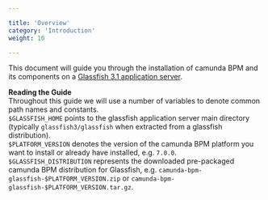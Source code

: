 ```yaml
---

title: 'Overview'
category: 'Introduction'
weight: 10

---
```


This document will guide you through the installation of camunda BPM and its components on a <a href="http://glassfish.java.net/">Glassfish 3.1 application server</a>.

<div class="alert alert-info">
  <strong>Reading the Guide</strong> <br>
  Throughout this guide we will use a number of variables to denote common path names and constants.<br>
  <code>$GLASSFISH_HOME</code> points to the glassfish application server main directory (typically <code>glassfish3/glassfish</code> when extracted from a glassfish distribution).<br>
  <code>$PLATFORM_VERSION</code> denotes the version of the camunda BPM platform you want to install or already have installed, e.g. <code>7.0.0</code>.<br>
  <code>$GLASSFISH_DISTRIBUTION</code> represents the downloaded pre-packaged camunda BPM distribution for Glassfish, e.g. <code>camunda-bpm-glassfish-$PLATFORM_VERSION.zip</code> or <code>camunda-bpm-glassfish-$PLATFORM_VERSION.tar.gz</code>.<br>
</div>